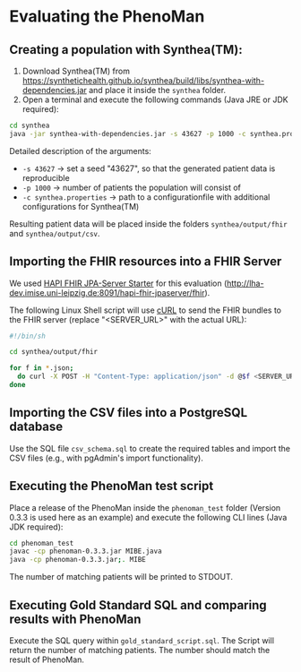 ﻿# Evaluating the PhenoMan

## Creating a population with Synthea(TM):

1. Download Synthea(TM) from https://synthetichealth.github.io/synthea/build/libs/synthea-with-dependencies.jar
   and place it inside the `synthea` folder.
2. Open a terminal and execute the following commands (Java JRE or JDK required):
```bash
cd synthea
java -jar synthea-with-dependencies.jar -s 43627 -p 1000 -c synthea.properties
```

Detailed description of the arguments:
* `-s 43627` -> set a seed "43627", so that the generated patient data is reproducible
* `-p 1000` -> number of patients the population will consist of
* `-c synthea.properties` -> path to a configurationfile with additional configurations for Synthea(TM)

Resulting patient data will be placed inside the folders `synthea/output/fhir` and `synthea/output/csv`.

## Importing the FHIR resources into a FHIR Server

We used [HAPI FHIR JPA-Server Starter](https://github.com/hapifhir/hapi-fhir-jpaserver-starter) for this evaluation (http://lha-dev.imise.uni-leipzig.de:8091/hapi-fhir-jpaserver/fhir).

The following Linux Shell script will use [cURL](https://curl.haxx.se) to send the FHIR bundles to the FHIR server (replace "<SERVER\_URL>" with the actual URL):
```bash
#!/bin/sh

cd synthea/output/fhir

for f in *.json;
  do curl -X POST -H "Content-Type: application/json" -d @$f <SERVER_URL>;
done
```

## Importing the CSV files into a PostgreSQL database

Use the SQL file `csv_schema.sql` to create the required tables and import the CSV files (e.g., with pgAdmin's import functionality).

## Executing the PhenoMan test script

Place a release of the PhenoMan inside the `phenoman_test` folder (Version 0.3.3 is used here as an example) and execute the following CLI lines (Java JDK required):

```bash
cd phenoman_test
javac -cp phenoman-0.3.3.jar MIBE.java
java -cp phenoman-0.3.3.jar;. MIBE
```

The number of matching patients will be printed to STDOUT.

## Executing Gold Standard SQL and comparing results with PhenoMan

Execute the SQL query within `gold_standard_script.sql`. The Script will return the number of matching patients. The number should match the result of PhenoMan.
